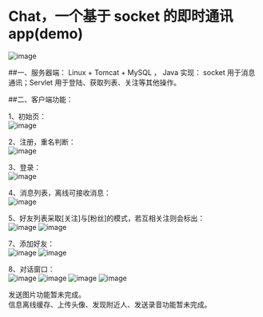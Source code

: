 # Chat，一个基于 socket 的即时通讯 app(demo)  
  
![image](https://github.com/coffeehu/Chat/blob/master/README-Img/2-chat.png)  
  

##一、服务器端：
Linux + Tomcat + MySQL ，
Java 实现： socket 用于消息通讯；Servlet 用于登陆、获取列表、关注等其他操作。



##二、客户端功能：    

1、初始页：  
![image](https://github.com/coffeehu/Chat/blob/master/README-Img/splash.jpeg)     



2、注册，重名判断：  
![image](https://github.com/coffeehu/Chat/blob/master/README-Img/reg.jpeg)    


3、登录：  
![image](https://github.com/coffeehu/Chat/blob/master/README-Img/login.jpeg)    


4、消息列表，离线可接收消息：  
![image](https://github.com/coffeehu/Chat/blob/master/README-Img/messages.jpeg)    


5、好友列表采取[关注]与[粉丝]的模式，若互相关注则会标出：  
![image](https://github.com/coffeehu/Chat/blob/master/README-Img/watch.jpeg) ![image](https://github.com/coffeehu/Chat/blob/master/README-Img/fans.jpeg)    


7、添加好友：  
![image](https://github.com/coffeehu/Chat/blob/master/README-Img/add.jpeg) ![image](https://github.com/coffeehu/Chat/blob/master/README-Img/add2.jpeg)    
 


8、对话窗口：  
![image](https://github.com/coffeehu/Chat/blob/master/README-Img/chat1.jpeg) ![image](https://github.com/coffeehu/Chat/blob/master/README-Img/chat2.jpeg) ![image](https://github.com/coffeehu/Chat/blob/master/README-Img/chat3.jpeg)   ![image](https://github.com/coffeehu/Chat/blob/master/README-Img/chat4.jpeg)

发送图片功能暂未完成。  
信息离线缓存、上传头像、发现附近人、发送录音功能暂未完成。

